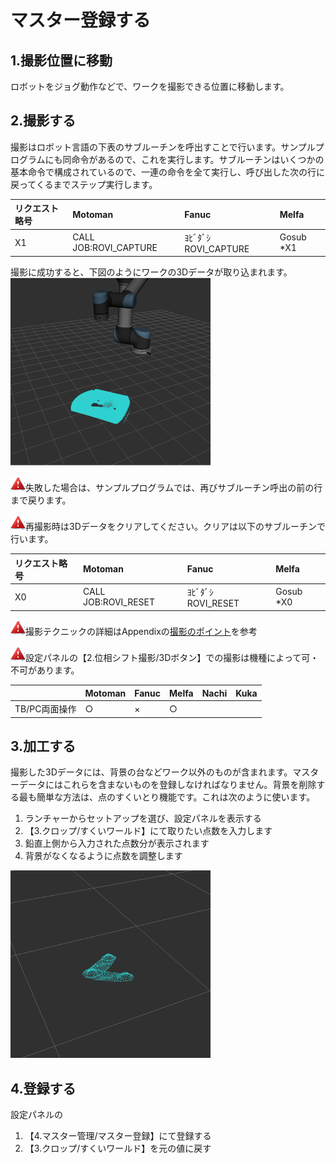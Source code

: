# マスター登録する

## 1.撮影位置に移動  
ロボットをジョグ動作などで、ワークを撮影できる位置に移動します。

## 2.撮影する  
撮影はロボット言語の下表のサブルーチンを呼出すことで行います。サンプルプログラムにも同命令があるので、これを実行します。サブルーチンはいくつかの基本命令で構成されているので、一連の命令を全て実行し、呼び出した次の行に戻ってくるまでステップ実行します。

|リクエスト略号|Motoman|Fanuc|Melfa|
|:---|:---|:---|:---|
|X1|CALL JOB:ROVI_CAPTURE|ﾖﾋﾞﾀﾞｼ ROVI_CAPTURE|Gosub *X1|

撮影に成功すると、下図のようにワークの3Dデータが取り込まれます。
![Capture](img/tp2.png)

![Watch out](img/watch.png)失敗した場合は、サンプルプログラムでは、再びサブルーチン呼出の前の行まで戻ります。

![Watch out](img/watch.png)再撮影時は3Dデータをクリアしてください。クリアは以下のサブルーチンで行います。  

|リクエスト略号|Motoman|Fanuc|Melfa|
|:---|:---|:---|:---|
|X0|CALL JOB:ROVI_RESET|ﾖﾋﾞﾀﾞｼ ROVI_RESET|Gosub *X0|
![Watch out](img/watch.png)撮影テクニックの詳細はAppendixの[撮影のポイント](HackCapture.md)を参考

![Watch out](img/watch.png)設定パネルの【2.位相シフト撮影/3Dボタン】での撮影は機種によって可・不可があります。

||Motoman|Fanuc|Melfa|Nachi|Kuka|
|:---|:---|:---|:---|:---|:---|
|TB/PC両面操作|○|×|○| | |


## 3.加工する  
撮影した3Dデータには、背景の台などワーク以外のものが含まれます。マスターデータにはこれらを含まないものを登録しなければなりません。背景を削除する最も簡単な方法は、点のすくいとり機能です。これは次のように使います。
1. ランチャーからセットアップを選び、設定パネルを表示する
2. 【3.クロップ/すくいワールド】にて取りたい点数を入力します
3. 鉛直上側から入力された点数分が表示されます
4. 背景がなくなるように点数を調整します

![Capture](img/tp3.png)

## 4.登録する  
設定パネルの
1. 【4.マスター管理/マスター登録】にて登録する
2. 【3.クロップ/すくいワールド】を元の値に戻す

